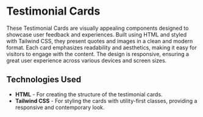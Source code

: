 # Testimonial Cards

These Testimonial Cards are visually appealing components designed to showcase user feedback and experiences. Built using HTML and styled with Tailwind CSS, they present quotes and images in a clean and modern format. Each card emphasizes readability and aesthetics, making it easy for visitors to engage with the content. The design is responsive, ensuring a great user experience across various devices and screen sizes.

## Technologies Used
- **HTML** - For creating the structure of the testimonial cards.
- **Tailwind CSS** - For styling the cards with utility-first classes, providing a responsive and contemporary look.
